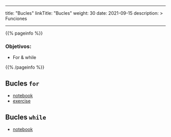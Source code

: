
---
title: "Bucles"
linkTitle: "Bucles"
weight: 30
date: 2021-09-15
description: >
  Funciones

---

{{% pageinfo %}}
### Objetivos:
* For & while

{{% /pageinfo %}}

## Bucles `for`
* [notebook](https://colab.research.google.com/github/lmorillas/learn-python3/blob/master/beginner/notebooks/for_loops.ipynb) 
* [exercise](https://colab.research.google.com/github/lmorillas/learn-python3/blob/master/beginner/exercises/for_loops_exercise.ipynb)

## Bucles `while`
* [notebook](https://colab.research.google.com/github/jmportilla/Complete-Python-Bootcamp/blob/master/While%20loops.ipynb)
  